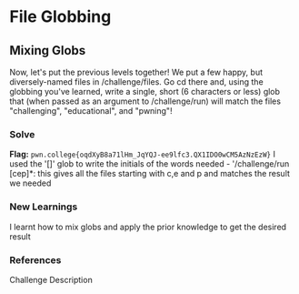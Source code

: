 # File Globbing

## Mixing Globs
Now, let's put the previous levels together! We put a few happy, but diversely-named files in /challenge/files. 
Go cd there and, using the globbing you've learned, write a single, short (6 characters or less) glob that (when passed as an argument to /challenge/run) will match the files "challenging", "educational", and "pwning"!

### Solve
**Flag:** `pwn.college{oqdXyB8a71lHm_JqYQJ-ee9lfc3.QX1IDO0wCM5AzNzEzW}`
I used the '[]' glob to write the initials of the words needed - 
'/challenge/run [cep]*: this gives all the files starting with c,e and p and matches the result we needed

### New Learnings
I learnt how to mix globs and apply the prior knowledge to get the desired result

### References 
Challenge Description
